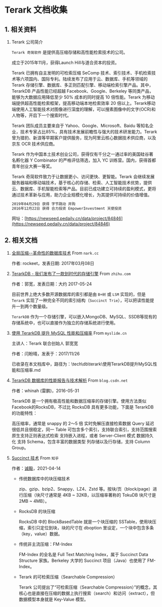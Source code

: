 # Terark 文档收集

## 1. 相关资料

1. Terark 公司简介

    `Terark 奇简软件` 是提供高压缩存储和高性能检索技术的公司。

    成立于2015年11月，获得Launch Hill与道合资本的投资。

    Terark 已拥有自主发明的可检索压缩 SeComp 技术、索引技术、手机检索技术等六项国内、国际专利。陆续发布了应用于云、数据库、手机等领域的 Terark 存储引擎、数据库、多正则匹配引擎、移动端检索引擎产品。其中，TerarkDB 产品性能已经超越 Facebook、Google、Berkeley 等同类产品，能够为大数据应用降低至少 50% 成本的同时提高 10 倍性能。Terark 为移动端提供超高性能检索框架，提高移动端本地检索效率 20 倍以上。Terark移动端使用人工智能技术对图像进行深度的理解，可以搜素图像中的文字(OCR)和人物等，开启下一个搜索时代。

    Terark 团队成员主要来自于 Yahoo、Google、Microsoft、Baidu 等知名企业，技术专家占比85%，具有技术发展前瞻性与强大的技术研发能力。Terark 曾为猎豹、新浪等早期客户提供服务，现为阿里云核心数据技术供应商，以及京东 OCR 技术供应商。

    Terark 作为中国本土技术创业公司，获得仅有千分之一通过率的美国硅谷著名孵化器 Y Combinator 的严格评估筛选，加入 YC 训练营。国内，获得首都青年创业大赛一等奖。

    Terark 奇简软件致力于让数据更小、访问更快、更智能。Terark 会继续发展服务器端和移动端技术，基于核心的存储、检索、人工智能技术优势，提供云、数据库、手机智能检索等产品。目前已成功建立可持续的盈利模式，更将通过技术革新与应用，助力企业规模化增长，为其提供可持续的价值增值。

    ```bash
    2019年04月29日 获得 字节跳动 并购
    2016年12月22日 获得 合力投资 EmpowerInvestment 天使投资
    ```

    网址：[https://newseed.pedaily.cn/data/project/84846](https://newseed.pedaily.cn/data/project/84846)

## 2. 相关文档

1. [全局压缩--革命性的数据库技术](http://nark.cc/p/?p=1720) From `nark.cc`

    作者: rockeet，发表日期: 2017年03月08日

2. [TerarkDB - 我们发布了一款划时代的存储引擎](https://zhuanlan.zhihu.com/p/21493877) From `zhihu.com`

    作者：郭宽，发表日期：大约 2017-05-24

    目前世界上绝大多数开源数据库的索引都是由 `B+树` 或 `LSM` 实现的，但是 `Terark` 实现了一种完全不同的索引结构（`Succinct Trie`），可以把读性能提升一到两个数量级。

    `TerarkDB` 作为一个存储引擎，可以嵌入MongoDB、MySQL、SSDB等现有的存储系统中，也可以直接作为独立的存储系统进行使用。

3. [使用 TerarkDB 提升 MySQL 性能和压缩率](https://myslide.cn/slides/5559) From `myslide.cn`

    主讲人：Terark 联合创始人 郭宽宽

    作者：闫盼晴，发表于：2017/11/26

    已收录在本文档库中，路径为：\tech\db\terark\使用TerarkDB提升MySQL性能和压缩率.md

4. [TerarkDB 数据库的性能报告与技术解析](https://blog.csdn.net/whinah/article/details/51545839) From `blog.csdn.net`

    作者：whinah (雷鹏)，2016-05-31

    TerarkDB 是一个拥有极高性能和数据压缩率的存储引擎。使用方法类似Facebook的RocksDB，不过比 RocksDB 具有更多功能，下面是 TerarkDB 的功能特性：

    高压缩率，通常是 snappy 的 2～5 倍 实时免解压直接检索数据 Query 延迟很低并且很稳定，同一 Table 可包含多个索引，支持联合索引，支持范围搜索 原生支持正则表达式检索 支持嵌入进程，或者 Server-Client 模式 数据持久化 支持 Schema，包含丰富的数据类型 列存储以及行存储，支持 Column Group。

5. [Succinct 技术](https://zhuanlan.zhihu.com/p/362110145) From `知乎`

    作者：[诚毅](https://www.zhihu.com/people/xu-liang-57-86)，2021-04-14

    - 传统数据库中的块压缩技术

        zip、gzip、bzip2、Snappy、LZ4、Zstd 等。按块/页（block/page）进行压缩（块尺寸通常是 4KB ~ 32KB，以压缩率著称的 TokuDB 块尺寸是 2MB ~ 4MB）。

    - RocksDB 的块压缩

        RocksDB 中的 BlockBasedTable 就是一个块压缩的 SSTable，使用块压缩，索引只定位到块，块的尺寸在 dboption 里设定，一个块中包含多条（key，value）数据。

    - 传统非主流压缩：FM-Index

        FM-Index 的全名是 Full Text Matching Index，属于 Succinct Data Structure 家族。Berkeley 大学的 Succinct 项目（Java）也使用了 FM-Index。

    - Terark 的可检索压缩（Searchable Compression）

        Terark 公司提出了“可检索压缩（Searchable Compression）”的概念，其核心也是直接在压缩的数据上执行搜索（search）和访问（extract），但数据模型本身就是 Key-Value 模型。
